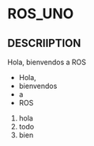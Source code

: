 # ROS_UNO

## DESCRIIPTION
Hola, bienvendos a ROS

- Hola, 
- bienvendos 
- a 
- ROS

1. hola
2. todo
3. bien
